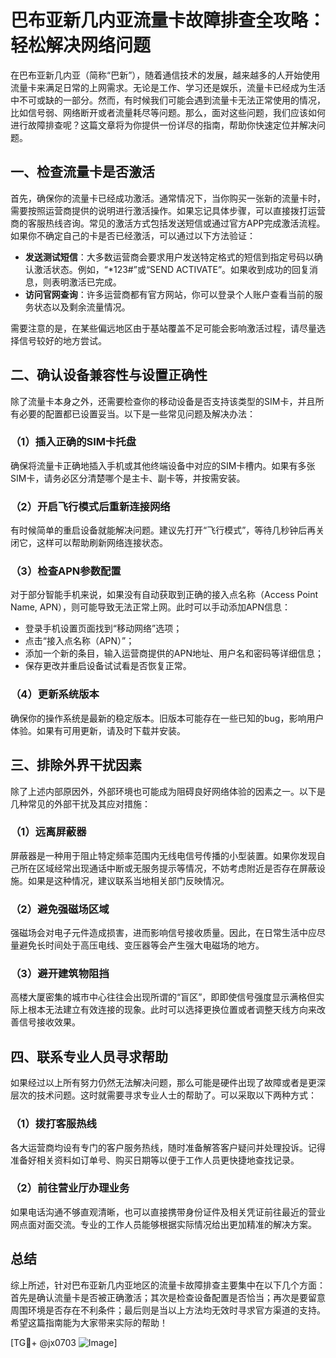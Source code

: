 # 巴布亚新几内亚流量卡故障排查全攻略：轻松解决网络问题

在巴布亚新几内亚（简称“巴新”），随着通信技术的发展，越来越多的人开始使用流量卡来满足日常的上网需求。无论是工作、学习还是娱乐，流量卡已经成为生活中不可或缺的一部分。然而，有时候我们可能会遇到流量卡无法正常使用的情况，比如信号弱、网络断开或者流量耗尽等问题。那么，面对这些问题，我们应该如何进行故障排查呢？这篇文章将为你提供一份详尽的指南，帮助你快速定位并解决问题。

## 一、检查流量卡是否激活

首先，确保你的流量卡已经成功激活。通常情况下，当你购买一张新的流量卡时，需要按照运营商提供的说明进行激活操作。如果忘记具体步骤，可以直接拨打运营商的客服热线咨询。常见的激活方式包括发送短信或通过官方APP完成激活流程。如果你不确定自己的卡是否已经激活，可以通过以下方法验证：

- **发送测试短信**：大多数运营商会要求用户发送特定格式的短信到指定号码以确认激活状态。例如，“*123#”或“SEND ACTIVATE”。如果收到成功的回复消息，则表明激活已完成。
- **访问官网查询**：许多运营商都有官方网站，你可以登录个人账户查看当前的服务状态以及剩余流量情况。

需要注意的是，在某些偏远地区由于基站覆盖不足可能会影响激活过程，请尽量选择信号较好的地方尝试。

## 二、确认设备兼容性与设置正确性

除了流量卡本身之外，还需要检查你的移动设备是否支持该类型的SIM卡，并且所有必要的配置都已设置妥当。以下是一些常见问题及解决办法：

### （1）插入正确的SIM卡托盘
确保将流量卡正确地插入手机或其他终端设备中对应的SIM卡槽内。如果有多张SIM卡，请务必区分清楚哪个是主卡、副卡等，并按需安装。

### （2）开启飞行模式后重新连接网络
有时候简单的重启设备就能解决问题。建议先打开“飞行模式”，等待几秒钟后再关闭它，这样可以帮助刷新网络连接状态。

### （3）检查APN参数配置
对于部分智能手机来说，如果没有自动获取到正确的接入点名称（Access Point Name, APN），则可能导致无法正常上网。此时可以手动添加APN信息：
- 登录手机设置页面找到“移动网络”选项；
- 点击“接入点名称（APN）”；
- 添加一个新的条目，输入运营商提供的APN地址、用户名和密码等详细信息；
- 保存更改并重启设备试试看是否恢复正常。

### （4）更新系统版本
确保你的操作系统是最新的稳定版本。旧版本可能存在一些已知的bug，影响用户体验。如果有可用更新，请及时下载并安装。

## 三、排除外界干扰因素

除了上述内部原因外，外部环境也可能成为阻碍良好网络体验的因素之一。以下是几种常见的外部干扰及其应对措施：

### （1）远离屏蔽器
屏蔽器是一种用于阻止特定频率范围内无线电信号传播的小型装置。如果你发现自己所在区域经常出现通话中断或无服务提示等情况，不妨考虑附近是否存在屏蔽设施。如果是这种情况，建议联系当地相关部门反映情况。

### （2）避免强磁场区域
强磁场会对电子元件造成损害，进而影响信号接收质量。因此，在日常生活中应尽量避免长时间处于高压电线、变压器等会产生强大电磁场的地方。

### （3）避开建筑物阻挡
高楼大厦密集的城市中心往往会出现所谓的“盲区”，即即使信号强度显示满格但实际上根本无法建立有效连接的现象。此时可以选择更换位置或者调整天线方向来改善信号接收效果。

## 四、联系专业人员寻求帮助

如果经过以上所有努力仍然无法解决问题，那么可能是硬件出现了故障或者是更深层次的技术问题。这时就需要寻求专业人士的帮助了。可以采取以下两种方式：

### （1）拨打客服热线
各大运营商均设有专门的客户服务热线，随时准备解答客户疑问并处理投诉。记得准备好相关资料如订单号、购买日期等以便于工作人员更快捷地查找记录。

### （2）前往营业厅办理业务
如果电话沟通不够直观清晰，也可以直接携带身份证件及相关凭证前往最近的营业网点面对面交流。专业的工作人员能够根据实际情况给出更加精准的解决方案。

## 总结

综上所述，针对巴布亚新几内亚地区的流量卡故障排查主要集中在以下几个方面：首先是确认流量卡是否被正确激活；其次是检查设备配置是否恰当；再次是要留意周围环境是否存在不利条件；最后则是当以上方法均无效时寻求官方渠道的支持。希望这篇指南能为大家带来实际的帮助！

[TG💪+ @jx0703 ![Image](https://github.com/user-attachments/assets/dbca1d08-cadb-493c-b0ec-ad6f7a83f270)]